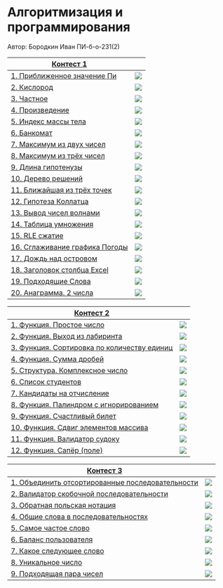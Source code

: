 # Алгоритмизация и программирования

Автор: Бородкин Иван ПИ-б-о-231(2)

|[Контест 1](https://contest.yandex.ru/contest/52142/problems/) |  |
| --- | :-: |
| [1. Приближенное значение Пи](./contest_1/01/main.cpp) | ![](./img/cpp.svg) |
| [2. Кислород](./contest_1/2/main.go) |  ![](./img/go.svg) |
| [3. Частное](./contest_1/3/main.cpp) | ![](./img/cpp.svg) |
| [4. Произведение](./contest_1/4/main.go) | ![](./img/go.svg) |
| [5. Индекс массы тела](./contest_1/5/main.cpp) | ![](./img/cpp.svg) |
| [6. Банкомат](./contest_1/6/main.go) | ![](./img/go.svg) |
| [7. Максимум из двух чисел](./contest_1/7/main.cpp) | ![](./img/cpp.svg) |
| [8. Максимум из трёх чисел](./contest_1/8/main.go) | ![](./img/go.svg) |
| [9. Длина гипотенузы](./contest_1/9/main.cpp) | ![](./img/cpp.svg) |
| [10. Дерево решений](./contest_1/10/main.go) | ![](./img/go.svg) |
| [11. Ближайшая из трёх точек](./contest_1/11/main.cpp) | ![](./img/cpp.svg) |
| [12. Гипотеза Коллатца](./contest_1/12/main.go) | ![](./img/go.svg) |
| [13. Вывод чисел волнами](./contest_1/13/main.cpp) | ![](./img/cpp.svg) |
| [14. Таблица умножения](./contest_1/14/main.go) | ![](./img/go.svg) |
| [15. RLE сжатие](./contest_1/15/main.cpp) | ![](./img/cpp.svg) |
| [16. Сглаживание графика Погоды](./contest_1/16/main.go) | ![](./img/go.svg) |
| [17. Дождь над островом](./contest_1/17/main.go) | ![](./img/go.svg) |
| [18. Заголовок столбца Excel](./contest_1/18/main.cpp) | ![](./img/cpp.svg) |
| [19. Подходящие Слова](./contest_1/19/main.cpp) | ![](./img/cpp.svg) |
| [20. Анаграмма. 2 числа](./contest_1/20/main.cpp) | ![](./img/cpp.svg) |

|[Контест 2](https://contest.yandex.ru/contest/52676/problems/) |  |
| --- | :-: |
| [1. Функция. Простое число](./contest_2/1/main.cpp) | ![](./img/cpp.svg) |
| [2. Функция. Выход из лабиринта](./contest_2/2/main.go) |  ![](./img/go.svg) |
| [3. Функция. Сортировка по количеству единиц](./contest_2/3/main.cpp) | ![](./img/cpp.svg) |
| [4. Функция. Сумма дробей](./contest_2/4/main.cpp) | ![](./img/cpp.svg) |
| [5. Структура. Комплексное число](./contest_2/5/main.cpp) | ![](./img/cpp.svg) |
| [6. Список студентов](./contest_2/6/main.cpp) | ![](./img/cpp.svg) |
| [7. Кандидаты на отчисление](./contest_2/7/main.cpp) | ![](./img/cpp.svg) |
| [8. Функция. Палиндром с игнорированием](./contest_2/8/main.go) | ![](./img/go.svg) |
| [9. Функция. Счастливый билет](./contest_2/9/main.go) | ![](./img/go.svg) |
| [10. Функция. Сдвиг элементов массива](./contest_2/10/main.go) | ![](./img/go.svg) |
| [11. Функция. Валидатор судоку](./contest_2/11/main.go) | ![](./img/go.svg) |
| [12. Функция. Сапёр (поле)](./contest_2/12/main.go) | ![](./img/go.svg) |

|[Контест 3](https://contest.yandex.ru/contest/53504/problems/) |  |
| --- | :-: |
| [1. Объединить отсортированные последовательности](./contest_3/1/main.cpp) | ![](./img/cpp.svg) |
| [2. Валидатор скобочной последовательности](./contest_3/2/main.go) |  ![](./img/go.svg) |
| [3. Обратная польская нотация](./contest_3/3/main.cpp) | ![](./img/cpp.svg) |
| [4. Общие слова в последовательностях](./contest_3/4/main.cpp) | ![](./img/cpp.svg) |
| [5. Самое частое слово](./contest_3/5/main.cpp) | ![](./img/cpp.svg) |
| [6. Баланс пользователя](./contest_3/6/main.cpp) | ![](./img/cpp.svg) |
| [7. Какое следующее слово](./contest_3/7/main.cpp) | ![](./img/cpp.svg) |
| [8. Уникальное число](./contest_3/8/main.go) | ![](./img/go.svg) |
| [9. Подходящая пара чисел](./contest_3/9/main.go) | ![](./img/go.svg) |